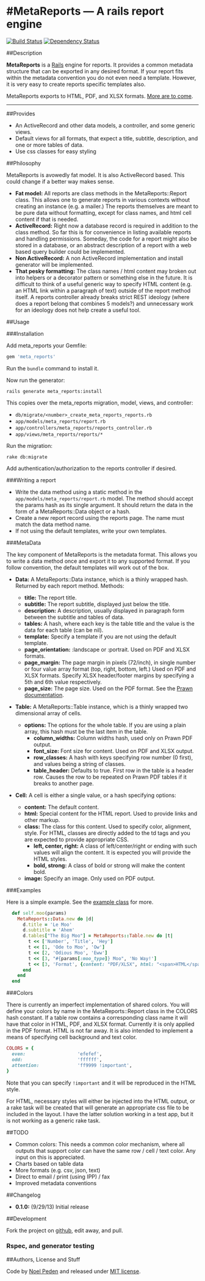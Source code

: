 #MetaReports &mdash; A rails report engine
===================================================

[![Build Status](https://secure.travis-ci.org/straydogstudio/meta_reports.png?branch=master)](http://travis-ci.org/straydogstudio/meta_reports)
[![Dependency Status](https://gemnasium.com/straydogstudio/meta_reports.png?branch=master)](https://gemnasium.com/straydogstudio/meta_reports)

##Description

**MetaReports** is a [Rails](https://github.com/rails/rails) engine for reports. It provides a common metadata structure that can be exported in any desired format. If your report fits within the metadata convention you do not even need a template. However, it is very easy to create reports specific templates also.

MetaReports exports to HTML, PDF, and XLSX formats. [More are to come](#todo).

---

##Provides

- An ActiveRecord and other data models, a controller, and some generic views. 
- Default views for all formats, that expect a title, subtitle, description, and one or more tables of data.
- Use css classes for easy styling

##Philosophy

MetaReports is avowedly fat model. It is also ActiveRecord based. This could change if a better way makes sense. 

- **Fat model:** All reports are class methods in the MetaReports::Report class. This allows one to generate reports in various contexts without creating an instance (e.g. a mailer.) The reports themselves are meant to be pure data without formatting, except for class names, and html cell content if that is needed. 
- **ActiveRecord:** Right now a database record is required in addition to the class method. So far this is for convenience in listing available reports and handling permissions. Someday, the code for a report might also be stored in a database, or an abstract description of a report with a web based query builder could be implemented. 
- **Non ActiveRecord:** A non ActiveRecord implementation and install generator will be implemented. 
- **That pesky formatting:** The class names / html content may broken out into helpers or a decorator pattern or something else in the future. It is difficult to think of a useful generic way to specify HTML content (e.g. an HTML link within a paragraph of text) outside of the report method itself. A reports controller already breaks strict REST ideology (where does a report belong that combines 5 models?) and unnecessary work for an ideology does not help create a useful tool.

##Usage

###Installation

Add meta_reports your Gemfile:

```ruby
gem 'meta_reports'
```

Run the `bundle` command to install it.

Now run the generator:

    rails generate meta_reports:install

This copies over the meta_reports migration, model, views, and controller: 

- `db/migrate/<number>_create_meta_reports_reports.rb`
- `app/models/meta_reports/report.rb`
- `app/controllers/meta_reports/reports_controller.rb`
- `app/views/meta_reports/reports/*`

Run the migration:

    rake db:migrate

Add authentication/authorization to the reports controller if desired.

###Writing a report

- Write the data method using a static method in the `app/models/meta_reports/report.rb` model. The method should accept the params hash as its single argument. It should return the data in the form of a MetaReports::Data object or a hash. 
- Create a new report record using the reports page. The name must match the data method name.
- If not using the default templates, write your own templates.

###MetaData

The key component of MetaReports is the metadata format. This allows you to write a data method once and export it to any supported format. If you follow convention, the default templates will work out of the box.

- **Data:** A MetaReports::Data instance, which is a thinly wrapped hash. Returned by each report method. Methods:
  - **title:** The report title.
  - **subtitle:** The report subtitle, displayed just below the title.
  - **description:** A description, usually displayed in paragraph form between the subtitle and tables of data.
  - **tables:** A hash, where each key is the table title and the value is the data for each table (can be nil).
  - **template:** Specify a template if you are not using the default template.
  - **page_orientation:** :landscape or :portrait. Used on PDF and XLSX formats. 
  - **page_margin:** The page margin in pixels (72/inch), in single number or four value array format (top, right, bottom, left.) Used on PDF and XLSX formats. Specify XLSX header/footer margins by specifying a 5th and 6th value respectively.
  - **page_size:** The page size. Used on the PDF format. See the [Prawn documentation](http://prawn.majesticseacreature.com/docs/0.11.1/Prawn/Document/PageGeometry.html).

- **Table:** A MetaReports::Table instance, which is a thinly wrapped two dimensional array of cells.
  - **options:** The options for the whole table. If you are using a plain array, this hash must be the last item in the table.
    - **column_widths:** Column widths hash, used only on Prawn PDF output. 
    - **font_size:** Font size for content. Used on PDF and XLSX output.
    - **row_classes:** A hash with keys specifying row number (0 first), and values being a string of classes. 
    - **table_header:** Defaults to true. First row in the table is a header row. Causes the row to be repeated on Prawn PDF tables if it breaks to another page.

- **Cell:** A cell is either a single value, or a hash specifying options:
  - **content:** The default content. 
  - **html:** Special content for the HTML report. Used to provide links and other markup.
  - **class:** The class for this content. Used to specify color, alignment, style. For HTML, classes are directly added to the td tags and you are expected to provide appropriate CSS.
    - **left, center, right:** A class of left/center/right or ending with such values will align the content. It is expected you will provide the HTML styles.
    - **bold, strong:** A class of bold or strong will make the content bold.
  - **image:** Specify an image. Only used on PDF output.

###Examples

Here is a simple example. See the [example class](spec/dummy/app/models/meta_reports/report.rb) for more.

```ruby
  def self.moo(params)
    MetaReports::Data.new do |d|
      d.title = 'Le Moo'
      d.subtitle = 'Ahem'
      d.tables["The Big Moo"] = MetaReports::Table.new do |t|
        t << ['Number', 'Title', 'Hey']
        t << [1, 'Ode to Moo', 'Ow']
        t << [2, 'Odious Moo', 'Eww']
        t << [3, "#{params[:moo_type]} Moo", 'No Way!']
        t << [3, 'Format', {content: "PDF/XLSX", html: "<span>HTML</span>", class: 'attention'}]
      end
    end
  end
```

###Colors

There is currently an imperfect implementation of shared colors. You will define your colors by name in the MetaReports::Report class in the COLORS hash constant. If a table row contains a corresponding class name it will have that color in HTML, PDF, and XLSX format. Currently it is only applied in the PDF format. HTML is not far away. It is also intended to implement a means of specifying cell background and text color.

```ruby
COLORS = {
  even:                   'efefef',
  odd:                    'ffffff',
  attention:              'ff9999 !important',
}
```

Note that you can specify `!important` and it will be reproduced in the HTML style.

For HTML, necessary styles will either be injected into the HTML output, or a rake task will be created that will generate an appropriate css file to be included in the layout. I have the latter solution working in a test app, but it is not working as a generic rake task.

##TODO

- Common colors: This needs a common color mechanism, where all outputs that support color can have the same row / cell / text color. Any input on this is appreciated.
- Charts based on table data
- More formats (e.g. csv, json, text)
- Direct to email / print (using IPP) / fax
- Improved metadata conventions

##Changelog

- **0.1.0:** (9/29/13) Initial release

##Development

Fork the project on [github](https://github.com/straydogstudio/meta_reports 'straydogstudio / MetaReports on Github'), edit away, and pull.

### Rspec, and generator testing

##Authors, License and Stuff

Code by [Noel Peden](http://straydogstudio.com) and released under [MIT license](http://www.opensource.org/licenses/mit-license.php).
